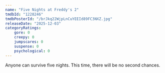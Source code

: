 ```yaml
---
name: "Five Nights at Freddy's 2"
tmdbId: "1228246"
tmdbPosterId: "/brJkq22WjpLnCuYEEId89FC3NXZ.jpg"
releaseDate: "2025-12-03"
categoryRatings:
    gore: 0
    creepy: 0
    jumpscares: 0
    suspense: 0
    psychological: 0
---
```

Anyone can survive five nights. This time, there will be no second chances.
